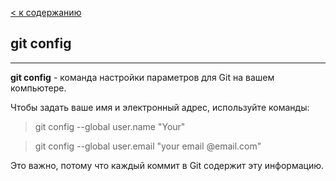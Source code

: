 [< к содержанию](./readme.md)

## git config
---
**git config** - команда настройки параметров для Git на вашем компьютере.


Чтобы задать ваше имя и электронный адрес, используйте команды:
 > git config --global user.name "Your"

 > git config --global user.email "your email @email.com"

 Это важно, потому что каждый коммит в Git содержит эту информацию.